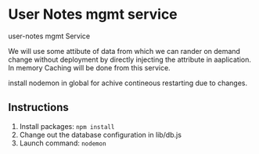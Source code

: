 # User Notes mgmt service

user-notes mgmt Service

We will use some attibute of data from which we can rander on demand change without deployment by directly injecting the attribute in aaplication.
In memory Caching will be done from this service.


install nodemon in global for achive contineous restarting due to changes. 
## Instructions
1. Install packages: `npm install`
2. Change out the database configuration in lib/db.js
3. Launch command: `nodemon`